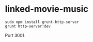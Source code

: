 linked-movie-music
==================

	sudo npm install grunt-http-server
	grunt http-server:dev

Port 3001.
